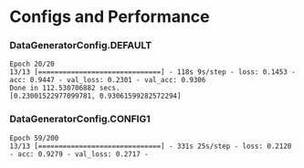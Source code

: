 # Configs and Performance

### DataGeneratorConfig.DEFAULT

```
Epoch 20/20
13/13 [==============================] - 118s 9s/step - loss: 0.1453 - acc: 0.9447 - val_loss: 0.2301 - val_acc: 0.9306
Done in 112.530706882 secs.
[0.23001522977099781, 0.93061599282572294]
```

### DataGeneratorConfig.CONFIG1

```
Epoch 59/200
13/13 [==============================] - 331s 25s/step - loss: 0.2120 - acc: 0.9279 - val_loss: 0.2717 -
```

